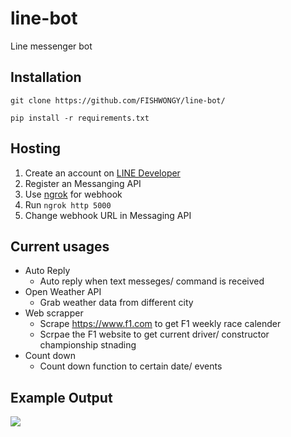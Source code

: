# line-bot
Line messenger bot

## Installation

```git clone https://github.com/FISHWONGY/line-bot/```

```pip install -r requirements.txt```

## Hosting
1. Create an account on [LINE Developer](https://developers.line.biz/en/)
2. Register an Messanging API
3. Use [ngrok](https://dashboard.ngrok.com/) for webhook
4. Run ```ngrok http 5000```
5. Change webhook URL in Messaging API

## Current usages
- Auto Reply
    - Auto reply when text messeges/ command is received
- Open Weather API
    - Grab weather data from different city
- Web scrapper
    - Scrape https://www.f1.com to get F1 weekly race calender 
    - Scrpae the F1 website to get current driver/ constructor championship stnading
- Count down
    - Count down function to certain date/ events


## Example Output
![](photo/linebot_sample.jpeg)
